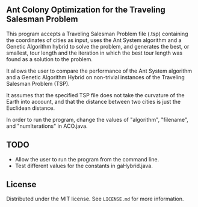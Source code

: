 ## Ant Colony Optimization for the Traveling Salesman Problem

This program accepts a Traveling Salesman Problem file (.tsp) containing the coordinates of cities as input, uses the 
Ant System algorithm and a Genetic Algorithm hybrid to solve the problem, and generates the best, or smallest, tour 
length and the iteration in which the best tour length was found as a solution to the problem.

It allows the user to compare the performance of the Ant System algorithm and a Genetic Algorithm Hybrid on 
non-trivial instances of the Traveling Salesman Problem (TSP).

It assumes that the specified TSP file does not take the curvature of the Earth into account, and that the distance 
between two cities is just the Euclidean distance.

In order to run the program, change the values of "algorithm", "filename", and "numIterations" in ACO.java.

## TODO

- Allow the user to run the program from the command line.
- Test different values for the constants in gaHybrid.java.

## License

Distributed under the MIT license. See ``LICENSE.md`` for more information.